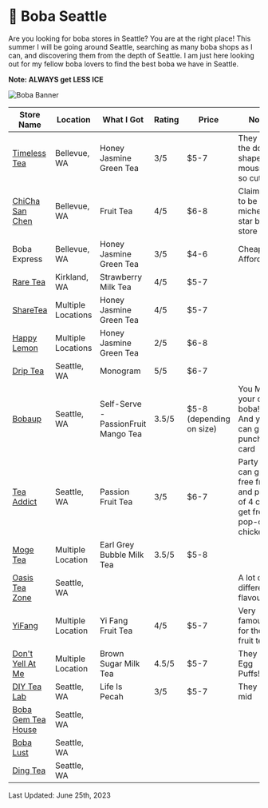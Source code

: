 # 🧋 Boba Seattle

Are you looking for boba stores in Seattle? You are at the right place! This summer I will be going around Seattle, searching as many boba shops as I can, and discovering them from the depth of Seattle. I am just here looking out for my fellow boba lovers to find the best boba we have in Seattle.

**Note: ALWAYS get LESS ICE**

![Boba Banner](https://github.com/macyso12/boba-seattle/assets/75864321/121a452d-7441-484f-9e54-22d0324888da)

| Store Name | Location | What I Got | Rating | Price | Note |
| --- | --- | --- | --- | --- | --- |
| [Timeless Tea](https://www.instagram.com/timelessteaseattle/?hl=en) | Bellevue, WA | Honey Jasmine Green Tea | 3/5 | $5-7 | They have the dog-shaped mousse, so cute! | 
| [ChiCha San Chen](https://www.chichasanchensocal.com/) | Bellevue, WA | Fruit Tea | 4/5 | $6-8 | Claimed to be 3-michelin star boba store | 
| Boba Express | Bellevue, WA | Honey Jasmine Green Tea | 3/5 | $4-6 | Cheap & Affordable
| [Rare Tea](https://rareteasonoma.square.site/) | Kirkland, WA | Strawberry Milk Tea | 4/5 | $5-7
| [ShareTea](https://www.1992sharetea.com/) | Multiple Locations | Honey Jasmine Green Tea | 4/5 | $5-7
| [Happy Lemon](https://happylemonseattle.com/) | Multiple Locations | Honey Jasmine Green Tea | 2/5 | $6-8
| [Drip Tea](https://thedriptea.com/) | Seattle, WA | Monogram | 5/5 | $6-7 |
| [Bobaup](https://bobaupseattle.com/) | Seattle, WA | Self-Serve - PassionFruit Mango Tea | 3.5/5 | $5-8 (depending on size) | You MAKE your own boba!! And you can get a punch card|
| [Tea Addict](https://www.teaaddictsboba.com/) | Seattle, WA | Passion Fruit Tea | 3/5 | $6-7 |Party of 3 can get free fries, and party of 4 can get free pop-corn chicken |
| [Moge Tea](https://pos.chowbus.com/online-ordering/store/13988) | Multiple Location | Earl Grey Bubble Milk Tea | 3.5/5  | $5-8 | 
| [Oasis Tea Zone](https://www.oasisteazone.com/) | Seattle, WA | | | | A lot of different flavours|
| [YiFang](https://www.yifangteapnw.com/) | Multiple Location | Yi Fang Fruit Tea | 4/5 | $5-7 | Very famous for their fruit tea |
| [Don't Yell At Me](https://www.instagram.com/dontyellatme.usa/?hl=en) | Multiple Location | Brown Sugar Milk Tea | 4.5/5 | $5-7 | They have Egg Puffs!! |
| [DIY Tea Lab](https://www.ordertogo.com/restaurants/diyballard/mesh) | Seattle, WA | Life Is Pecah | 3/5 | $5-7 | They are mid
| [Boba Gem Tea House](https://www.bobagemteahouse.com/) | Seattle, WA |
| [Boba Lust](https://www.bobalustteahouse.com/) | Seattle, WA |
| [Ding Tea](https://www.clover.com/online-ordering/ding-tea-seattle-seattle-2) | Seattle, WA 

Last Updated: June 25th, 2023
